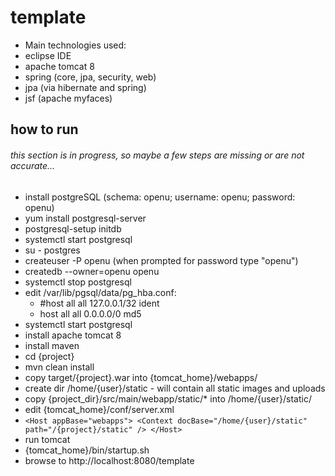 # template

* Main technologies used:
 * eclipse IDE
 * apache tomcat 8
 * spring (core, jpa, security, web)
 * jpa (via hibernate and spring)
 * jsf (apache myfaces)

## how to run
###### this section is in progress, so maybe a few steps are missing or are not accurate...
* install postgreSQL (schema: openu; username: openu; password: openu)
 * yum install postgresql-server
 * postgresql-setup initdb
 * systemctl start postgresql
 * su - postgres
 * createuser -P openu (when prompted for password type "openu")
 * createdb --owner=openu openu
 * systemctl stop postgresql
 * edit /var/lib/pgsql/data/pg_hba.conf:
    * #host    all             all             127.0.0.1/32            ident
    * host    all             all             0.0.0.0/0               md5
 * systemctl start postgresql
* install apache tomcat 8
* install maven
 * cd {project}
 * mvn clean install
 * copy target/{project}.war into {tomcat_home}/webapps/
* create dir /home/{user}/static - will contain all static images and uploads
* copy {project_dir}/src/main/webapp/static/* into /home/{user}/static/
* edit {tomcat_home}/conf/server.xml 
 * ```<Host appBase="webapps"> <Context docBase="/home/{user}/static" path="/{project}/static" /> </Host>```
* run tomcat
 * {tomcat_home}/bin/startup.sh
* browse to http://localhost:8080/template


